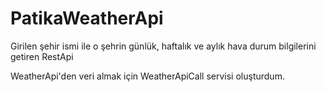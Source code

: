 # PatikaWeatherApi

Girilen şehir ismi ile o şehrin günlük, haftalık ve aylık hava durum bilgilerini getiren RestApi

WeatherApi'den veri almak için WeatherApiCall servisi  oluşturdum.

